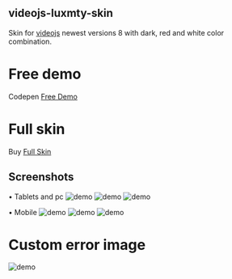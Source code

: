 ## videojs-luxmty-skin
Skin for [videojs](http://videojs.com/) newest versions 8 with dark, red and white color combination.<br>

# Free demo
Codepen [Free Demo](https://codepen.io/emiliosg11/pen/yLqzeeb) <br>

# Full skin 
Buy [Full Skin](https://ko-fi.com/s/edb613e555) <br>

## Screenshots
• Tablets and pc
![demo](https://raw.githubusercontent.com/EmilioSG11/videojs-luxmty-skin-ver8/main/images/image1.jpg)
![demo](https://raw.githubusercontent.com/EmilioSG11/videojs-luxmty-skin-ver8/main/images/image2.jpg)
![demo](https://raw.githubusercontent.com/EmilioSG11/videojs-luxmty-skin-ver8/main/images/image3.jpg)

• Mobile
![demo](https://raw.githubusercontent.com/EmilioSG11/videojs-luxmty-skin-ver8/main/images/image4.jpg)
![demo](https://raw.githubusercontent.com/EmilioSG11/videojs-luxmty-skin-ver8/main/images/image5.jpg)
![demo](https://raw.githubusercontent.com/EmilioSG11/videojs-luxmty-skin-ver8/main/images/image6.jpg)

# Custom error image
![demo](https://raw.githubusercontent.com/EmilioSG11/videojs-luxmty-skin/main/images/errordisplayrawr.gif)
